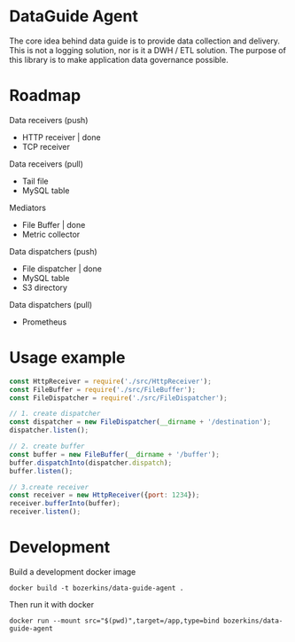 # DataGuide Agent

The core idea behind data guide is to provide data collection and delivery. This is not a logging solution, nor is it a DWH / ETL solution. The purpose of this library is to make application data governance possible.

# Roadmap

Data receivers (push)
- HTTP receiver | done
- TCP receiver

Data receivers (pull)
- Tail file
- MySQL table

Mediators
- File Buffer | done
- Metric collector

Data dispatchers (push)
- File dispatcher | done
- MySQL table
- S3 directory

Data dispatchers (pull)
- Prometheus

# Usage example

```javascript
const HttpReceiver = require('./src/HttpReceiver');
const FileBuffer = require('./src/FileBuffer');
const FileDispatcher = require('./src/FileDispatcher');

// 1. create dispatcher
const dispatcher = new FileDispatcher(__dirname + '/destination');
dispatcher.listen();

// 2. create buffer
const buffer = new FileBuffer(__dirname + '/buffer');
buffer.dispatchInto(dispatcher.dispatch);
buffer.listen();

// 3.create receiver
const receiver = new HttpReceiver({port: 1234});
receiver.bufferInto(buffer);
receiver.listen();
```

# Development

Build a development docker image

```console
docker build -t bozerkins/data-guide-agent .
```

Then run it with docker

```console
docker run --mount src="$(pwd)",target=/app,type=bind bozerkins/data-guide-agent
```